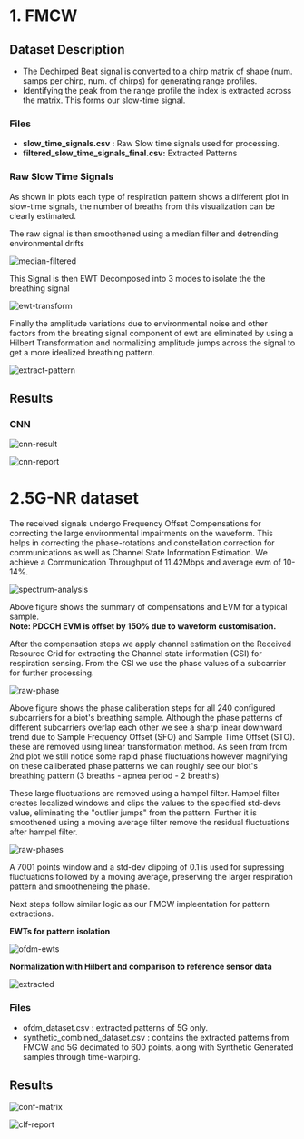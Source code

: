# 1. FMCW
## Dataset Description

- The Dechirped Beat signal is converted to a chirp matrix of shape (num. samps per chirp, num. of chirps) for generating range profiles.
- Identifying the peak from the range profile the index is extracted across the matrix. This forms our slow-time signal.

### Files

- **slow_time_signals.csv :** Raw Slow time signals used for processing.
- **filtered_slow_time_signals_final.csv:** Extracted Patterns

<!-- Plots -->
### Raw Slow Time Signals
<!-- ![slow-time-signal](images/slow_signal.png) -->

As shown in plots each type of respiration pattern shows a different plot
in slow-time signals, the number of breaths from this visualization can be clearly estimated. 

The raw signal is then smoothened using a median filter and detrending environmental drifts

![median-filtered](images/median_detrend.png)

This Signal is then EWT Decomposed into 3 modes to isolate the the breathing signal

![ewt-transform](images/ewts.png)

Finally the amplitude variations due to environmental noise and other factors from the breating signal component of ewt are eliminated by using a Hilbert Transformation and normalizing amplitude jumps across the signal to get a more idealized breathing pattern.

![extract-pattern](images/finals.png)



## Results

### CNN

![cnn-result](images/cnn_results.png)

![cnn-report](images/cnn_report.png)


# 2.5G-NR dataset

The received signals undergo Frequency Offset Compensations for correcting the large environmental impairments on the waveform. This helps in correcting the phase-rotations and constellation correction for communications as well as Channel State Information Estimation.
We achieve a Communication Throughput of 11.42Mbps and average evm of 10-14%.

![spectrum-analysis](ofdm/siganalysis.png)

Above figure shows the summary of compensations and EVM for a typical sample.\
**Note: PDCCH EVM is offset by 150% due to waveform customisation.**

After the compensation steps we apply channel estimation on the Received Resource Grid for extracting the Channel state information (CSI) for respiration sensing. From the CSI we use the phase values of a subcarrier for further processing.

![raw-phase](ofdm/raw_phase_steps.png)

Above figure shows the phase caliberation steps for all 240 configured subcarriers for a biot's breathing sample. 
Although the phase patterns of different subcarriers overlap each other we see a sharp linear downward trend due to Sample Frequency Offset (SFO) and Sample Time Offset (STO). these are removed using linear transformation method. As seen from from 2nd plot we still notice some rapid phase fluctuations however magnifying on these caliberated phase patterns we can roughly see our biot's breathing pattern (3 breaths - apnea period - 2 breaths)

These large fluctuations are removed using a hampel filter. Hampel filter creates localized windows and clips the values to the specified std-devs value, eliminating the "outlier jumps" from the pattern. Further it is smoothened using a moving average filter remove the residual fluctuations after hampel filter.

![raw-phases](ofdm/calib_filtered_phase.jpg)

A 7001 points window and a std-dev clipping of 0.1 is used for supressing fluctuations followed by a moving average, preserving the larger respiration pattern and smootheneing the phase.

Next steps follow similar logic as our FMCW impleentation for pattern extractions.

**EWTs for pattern isolation**

![ofdm-ewts](ofdm/ewts.jpg)

**Normalization with Hilbert and comparison to reference sensor data**

![extracted](ofdm/extracted.jpg)

### Files
- ofdm_dataset.csv : extracted patterns of 5G only.
- synthetic_combined_dataset.csv : contains the extracted patterns from FMCW and 5G decimated to 600 points, along with Synthetic Generated samples through time-warping.

## Results

![conf-matrix](ofdm/classification_results.png)

![clf-report](ofdm/metrics.png)